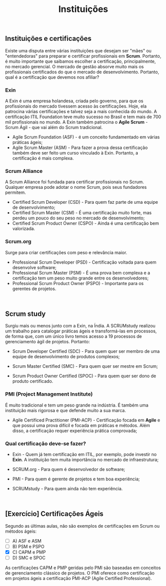 <div align="center">

# Instituições

</div>

<br>

## Instituições e certificações

Existe uma disputa entre várias instituições que desejam ser "mães" ou "entendedoras" para preparar e certificar profissionais em **Scrum**. Portanto, é muito importante que saibamos escolher a certificação, principalmente, no mercado gerencial. O mercado de gestão absorve muito mais os profissionais certificados do que o mercado de desenvolvimento. Portanto, qual é a certificação que devemos nos afiliar?

### Exin

A Exin é uma empresa holandesa, criada pelo governo, para que os profissionais do mercado tivessem acesso às certificações. Hoje, ela patrocina várias certificações e talvez seja a mais conhecida do mundo. A certificação ITIL Foundation teve muito sucesso no Brasil e tem mais de 700 mil profissionais no mundo. A Exin também patrocina o **Agile Scrum** -
 Scrum Ágil - que vai além do Scrum tradicional. 

 - Agile Scrum Foundation (ASF) - é um conceito fundamentado em várias práticas ágeis;
 - Agile Scrum Master (ASM) - Para fazer a prova dessa certificação também deve ser feito um curso vinculado à Exin. Portanto, a certificação é mais complexa.

### Scrum Alliance

A Scrum Alliance foi fundada para certificar profissionais no Scrum. Qualquer empresa pode adotar o nome Scrum, pois seus fundadores permitem. 

 - Certified Scrum Developer (CSD) - Para quem faz parte de uma equipe de desenvolvimento;
 - Certified Scrum Master (CSM) - É uma certificação muito forte, mas perdeu um pouco do seu peso no mercado de desenvolvimento;
 - Certified Scrum Product Owner (CSPO) - Ainda é uma certificação bem valorizada.

### Scrum.org

Surge para criar certificações com peso e relevância maior. 

 - Professional Scrum Developer (PSD) - Certificação voltada para quem desenvolve software;
 - Professional Scrum Master (PSM) - É uma prova bem complexa e a certificação tem um peso muito grande entre os desenvolvedores;
 - Professional Scrum Product Owner (PSPO) - Importante para os gerentes de projetos.

<br>

## Scrum study

Surgiu mais ou menos junto com a Exin, na Índia. A SCRUMstudy realizou um trabalho para catalogar práticas ágeis e transformá-las em processos, de forma que, com um único livro temos acesso a 19 processos de gerenciamento ágil de projetos. Portanto:

- Scrum Developer Certified (SDC) - Para quem quer ser membro de uma equipe de desenvolvimento de produtos complexos;

- Scrum Master Certified (SMC) - Para quem quer ser mestre em Scrum;

- Scrum Product Owner Certified (SPOC) - Para quem quer ser dono de produto certificado.

### PMI (Project Management Institute)

É muito tradicional e tem um peso grande na indústria. É também uma instituição mais rigorosa e que defende muito a sua marca.

- Agile Certificed Practitioner (PMI-ACP) - Certificação focada em **Agile** e que possui uma prova difícil e focada em práticas e métodos. Além disso, a certificação requer experiência prática comprovada;

### Qual certificação deve-se fazer?

- Exin - Quem já tem certificação em ITIL, por exemplo, pode investir no **Exin**. A instituição tem muita importância no mercado de infraestrutura;

- SCRUM.org - Para quem é desenvolvedor de software;

- PMI - Para quem é gerente de projetos e tem boa experiência;

- SCRUMstudy - Para quem ainda não tem experiência.


<br>

## [Exercício] Certificações Ágeis

Segundo as últimas aulas, não são exemplos de certificações em Scrum ou métodos ágeis:

- [ ] A) ASF e ASM
- [ ] B) PSM e PSPO
- [x] C) CAPM e PMP
- [ ] D) SMC e SPOC

As certificações CAPM e PMP geridas pelo PMI são baseadas em conceitos de gerenciamento clássico de projetos. O PMI oferece como certificação em projetos ágeis a certificação PMI-ACP (Agile Certified Professional).